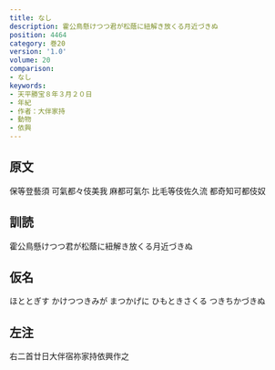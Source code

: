 ```yaml
---
title: なし
description: 霍公鳥懸けつつ君が松蔭に紐解き放くる月近づきぬ
position: 4464
category: 巻20
version: '1.0'
volume: 20
comparison:
- なし
keywords:
- 天平勝宝８年３月２０日
- 年紀
- 作者：大伴家持
- 動物
- 依興
---
```


## 原文

保等登藝須 可氣都々伎美我 麻都可氣尓 比毛等伎佐久流 都奇知可都伎奴

## 訓読

霍公鳥懸けつつ君が松蔭に紐解き放くる月近づきぬ

## 仮名

ほととぎす かけつつきみが まつかげに ひもときさくる つきちかづきぬ

## 左注

右二首廿日大伴宿祢家持依興作之
